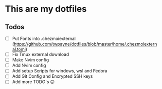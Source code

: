 # This are my dotfiles

## Todos

- [ ] Put Fonts into .chezmoiexternal (https://github.com/twpayne/dotfiles/blob/master/home/.chezmoiexternal.toml)
- [ ] Fix Tmux external download
- [ ] Make Nvim config
- [ ] Add Nvim config
- [ ] Add setup Scripts for windows, wsl and Fedora
- [ ] Add Git Config and Encrypted SSH keys
- [ ] Add more TODO's 🙃

